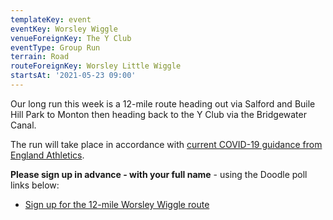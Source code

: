 ```yaml
---
templateKey: event
eventKey: Worsley Wiggle
venueForeignKey: The Y Club
eventType: Group Run
terrain: Road
routeForeignKey: Worsley Little Wiggle
startsAt: '2021-05-23 09:00'
---
```

Our long run this week is a 12-mile route heading out via Salford and Buile Hill Park to Monton then heading back to 
the Y Club via the Bridgewater Canal.

The run will take place in accordance with [current COVID-19
guidance from England Athletics](/about/coronavirus-group-running-guidance/).

**Please sign up in advance - with your full name** - using the
Doodle poll links below:

* [Sign up for the 12-mile Worsley Wiggle route](https://doodle.com/poll/u4razmcmynadag2q)
